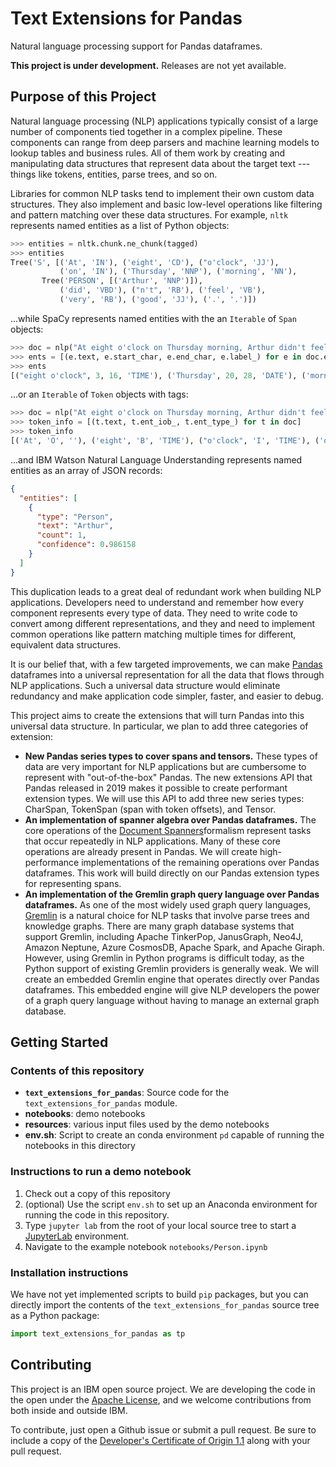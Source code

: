 # Text Extensions for Pandas
Natural language processing support for Pandas dataframes.

**This project is under development.** Releases are not yet available.

## Purpose of this Project

Natural language processing (NLP) applications typically consist of a large number of components tied together in a complex pipeline. These components can range from deep parsers and machine learning models to lookup tables and business rules. All of them work by creating and manipulating data structures that represent data about the target text --- things like tokens, entities, parse trees, and so on.

Libraries for common NLP tasks tend to implement their own custom data structures. They also implement and basic low-level operations like filtering and pattern matching over these data structures. For example, `nltk` represents named entities as a list of Python objects:

```python
>>> entities = nltk.chunk.ne_chunk(tagged)
>>> entities
Tree('S', [('At', 'IN'), ('eight', 'CD'), ("o'clock", 'JJ'),
           ('on', 'IN'), ('Thursday', 'NNP'), ('morning', 'NN'),
       Tree('PERSON', [('Arthur', 'NNP')]),
           ('did', 'VBD'), ("n't", 'RB'), ('feel', 'VB'),
           ('very', 'RB'), ('good', 'JJ'), ('.', '.')])
```

...while SpaCy represents named entities with the an `Iterable` of `Span` objects:

```python
>>> doc = nlp("At eight o'clock on Thursday morning, Arthur didn't feel very good.")
>>> ents = [(e.text, e.start_char, e.end_char, e.label_) for e in doc.ents]
>>> ents
[("eight o'clock", 3, 16, 'TIME'), ('Thursday', 20, 28, 'DATE'), ('morning', 29, 36, 'TIME'), ('Arthur', 38, 44, 'PERSON')]
```

...or an `Iterable` of `Token` objects with tags:

```python
>>> doc = nlp("At eight o'clock on Thursday morning, Arthur didn't feel very good.")
>>> token_info = [(t.text, t.ent_iob_, t.ent_type_) for t in doc]
>>> token_info
[('At', 'O', ''), ('eight', 'B', 'TIME'), ("o'clock", 'I', 'TIME'), ('on', 'O', ''), ('Thursday', 'B', 'DATE'), ('morning', 'B', 'TIME'), (',', 'O', ''), ('Arthur', 'B', 'PERSON'), ('did', 'O', ''), ("n't", 'O', ''), ('feel', 'O', ''), ('very', 'O', ''), ('good', 'O', ''), ('.', 'O', '')]
```

...and IBM Watson Natural Language Understanding represents named entities as an array of JSON records:

```JSON
{
  "entities": [
    {
      "type": "Person",
      "text": "Arthur",
      "count": 1,
      "confidence": 0.986158
    }
  ]
}
```

This duplication leads to a great deal of redundant work when building NLP applications.  Developers need to understand and remember how every component represents every type of data. They need to write code to convert among different representations, and they and need to implement common operations like pattern matching multiple times for different, equivalent data structures.

It is our belief that, with a few targeted improvements, we can make [Pandas](https://pandas.pydata.org/) dataframes into a universal representation for all the data that flows through NLP applications. Such a universal data structure would eliminate redundancy and make application code simpler, faster, and easier to debug.

This project aims to create the extensions that will turn Pandas into this universal data structure. In particular, we plan to add three categories of extension:

* **New Pandas series types to cover spans and tensors.** These types of data are very important for NLP applications but are cumbersome to represent with "out-of-the-box" Pandas. The new extensions API that Pandas released in 2019 makes it possible to create performant extension types. We will use this API to add three new series types: CharSpan, TokenSpan (span with token offsets), and Tensor. 
* **An implementation of spanner algebra over Pandas dataframes.** The core operations of the [Document Spanners](https://researcher.watson.ibm.com/researcher/files/us-fagin/jacm15.pdf)formalism represent tasks that occur repeatedly in NLP applications. Many of these core operations are already present in Pandas. We will create high-performance implementations of the remaining operations over Pandas dataframes. This work will build directly on our Pandas extension types for representing spans.
* **An implementation of the Gremlin graph query language over Pandas dataframes.** As one of the most widely used graph query languages, [Gremlin](https://tinkerpop.apache.org/gremlin.html) is a natural choice for NLP tasks that involve parse trees and knowledge graphs. There are many graph database systems that support Gremlin, including Apache TinkerPop, JanusGraph, Neo4J, Amazon Neptune, Azure CosmosDB, Apache Spark, and Apache Giraph. However, using Gremlin in Python programs is difficult today, as the Python support of existing Gremlin providers is generally weak. We will create an embedded Gremlin engine that operates directly over Pandas dataframes. This embedded engine will give NLP developers the power of a graph query language without having to manage an external graph database.

## Getting Started

### Contents of this repository

* **`text_extensions_for_pandas`**: Source code for the `text_extensions_for_pandas` module.
* **notebooks**: demo notebooks
* **resources**: various input files used by the demo notebooks 
* **env.sh**: Script to create an conda environment `pd` capable of running the notebooks in this directory

### Instructions to run a demo notebook
1. Check out a copy of this repository
1. (optional) Use the script `env.sh` to set up an Anaconda environment for running the code in this repository.
1. Type `jupyter lab` from the root of your local source tree to start a [JupyterLab](https://jupyterlab.readthedocs.io/en/stable/) environment.
1. Navigate to the example notebook `notebooks/Person.ipynb`

### Installation instructions

We have not yet implemented scripts to build `pip` packages, but you can directly import the contents of the `text_extensions_for_pandas` source tree as a Python package:

```python
import text_extensions_for_pandas as tp
```

## Contributing

This project is an IBM open source project. We are developing the code in the open under the [Apache License](https://github.com/frreiss/text-extensions-for-pandas/blob/master/LICENSE), and we welcome contributions from both inside and outside IBM. 

To contribute, just open a Github issue or submit a pull request. Be sure to include a copy of the [Developer's Certificate of Origin 1.1](https://elinux.org/Developer_Certificate_Of_Origin) along with your pull request.

